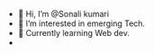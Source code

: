 - 👋 Hi, I’m @Sonali kumari
- 👀 I’m interested in emerging Tech.
- 🌱 Currently learning Web dev.
- 

<!---
Dark-Shadow-angel/Dark-Shadow-angel is a ✨ special ✨ repository because its `README.md` (this file) appears on your GitHub profile.
You can click the Preview link to take a look at your changes.
--->
